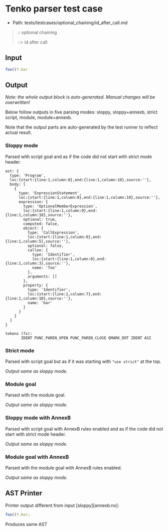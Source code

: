 # Tenko parser test case

- Path: tests/testcases/optional_chaining/id_after_call.md

> :: optional chaining
>
> ::> id after call
>
> 

## Input

`````js
foo()?.bar
`````

## Output

_Note: the whole output block is auto-generated. Manual changes will be overwritten!_

Below follow outputs in five parsing modes: sloppy, sloppy+annexb, strict script, module, module+annexb.

Note that the output parts are auto-generated by the test runner to reflect actual result.

### Sloppy mode

Parsed with script goal and as if the code did not start with strict mode header.

`````
ast: {
  type: 'Program',
  loc:{start:{line:1,column:0},end:{line:1,column:10},source:''},
  body: [
    {
      type: 'ExpressionStatement',
      loc:{start:{line:1,column:0},end:{line:1,column:10},source:''},
      expression: {
        type: 'OptionalMemberExpression',
        loc:{start:{line:1,column:0},end:{line:1,column:10},source:''},
        optional: true,
        computed: false,
        object: {
          type: 'CallExpression',
          loc:{start:{line:1,column:0},end:{line:1,column:5},source:''},
          optional: false,
          callee: {
            type: 'Identifier',
            loc:{start:{line:1,column:0},end:{line:1,column:3},source:''},
            name: 'foo'
          },
          arguments: []
        },
        property: {
          type: 'Identifier',
          loc:{start:{line:1,column:7},end:{line:1,column:10},source:''},
          name: 'bar'
        }
      }
    }
  ]
}

tokens (7x):
       IDENT PUNC_PAREN_OPEN PUNC_PAREN_CLOSE QMARK_DOT IDENT ASI
`````

### Strict mode

Parsed with script goal but as if it was starting with `"use strict"` at the top.

_Output same as sloppy mode._

### Module goal

Parsed with the module goal.

_Output same as sloppy mode._

### Sloppy mode with AnnexB

Parsed with script goal with AnnexB rules enabled and as if the code did not start with strict mode header.

_Output same as sloppy mode._

### Module goal with AnnexB

Parsed with the module goal with AnnexB rules enabled.

_Output same as sloppy mode._

## AST Printer

Printer output different from input [sloppy][annexb:no]:

````js
foo()?.bar;
````

Produces same AST
